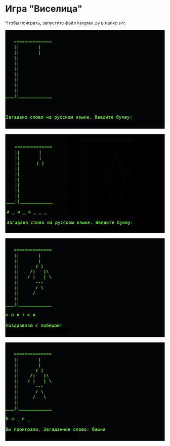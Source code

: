# Игра "Виселица"

Чтобы поиграть, запустите файл `hangman.py` в папке `src`

![Старт игры](img/1.png)

![Процесс игры](img/4.png)

![Выигрыш](img/2.png)

![Проигрыш](img/3.png)